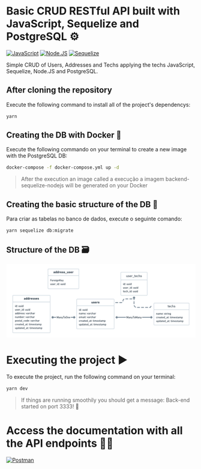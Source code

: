 # Basic CRUD RESTful API built with JavaScript, Sequelize and PostgreSQL ⚙

[![JavaScript](https://img.shields.io/badge/-JavaScript-F7DF1E?logo=javascript&logoColor=black)](https://developer.mozilla.org/pt-BR/docs/Web/JavaScript) [![Node.JS](https://img.shields.io/badge/-Node.JS-339933?logo=node.js&logoColor=white)](https://nodejs.org/en/) [![Sequelize](https://img.shields.io/badge/-Sequelize-03AFEF?logo=sequelize&logoColor=black)](https://sequelize.org/master/)

Simple CRUD of Users, Addresses and Techs applying the techs JavaScript, Sequelize, Node.JS and PostgreSQL.


## After cloning the repository

Execute the following command to install all of the project's dependencys:

```bash
yarn
```

## Creating the DB with Docker 🐳

Execute the following commando on your terminal to create a new image with the PostgreSQL DB:

```bash
docker-compose -f docker-compose.yml up -d
```

> After the execution an image called a execução a imagem backend-sequelize-nodejs will be generated on your Docker 

## Creating the basic structure of the DB 🐘

Para criar as tabelas no banco de dados, execute o seguinte comando:

```bash
yarn sequelize db:migrate
```

## Structure of the DB 🗃

![DB UML](.github/media/UML.png)


# Executing the project ▶

To execute the project, run the following command on your terminal:

```bash
yarn dev
```

> If things are running smoothily you should get a message: Back-end started on port 3333! 🚀

# Access the documentation with all the API endpoints 🐱‍🚀
[![Postman](https://img.shields.io/badge/-POSTMAN-FF6C37?logo=postman&logoColor=white)](https://tinyurl.com/backend-api-sequelize)